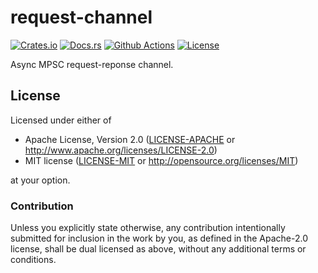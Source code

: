 # request-channel

[![Crates.io][crates_badge]][crates]
[![Docs.rs][docs_badge]][docs]
[![Github Actions][github_badge]][github]
[![License][license_badge]][license]

[crates_badge]: https://img.shields.io/crates/v/request-channel.svg
[docs_badge]: https://docs.rs/request-channel/badge.svg
[github_badge]: https://github.com/agerasev/request-channel/actions/workflows/test.yml/badge.svg
[license_badge]: https://img.shields.io/crates/l/request-channel.svg

[crates]: https://crates.io/crates/request-channel
[docs]: https://docs.rs/request-channel
[github]: https://github.com/agerasev/request-channel/actions/workflows/test.yml
[license]: #license

Async MPSC request-reponse channel.

## License

Licensed under either of

 * Apache License, Version 2.0 ([LICENSE-APACHE](LICENSE-APACHE) or http://www.apache.org/licenses/LICENSE-2.0)
 * MIT license ([LICENSE-MIT](LICENSE-MIT) or http://opensource.org/licenses/MIT)

at your option.

### Contribution

Unless you explicitly state otherwise, any contribution intentionally submitted
for inclusion in the work by you, as defined in the Apache-2.0 license, shall be dual licensed as above, without any
additional terms or conditions.
